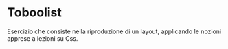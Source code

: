 # Toboolist

Esercizio che consiste nella riproduzione di un layout, applicando le nozioni apprese a lezioni su Css.